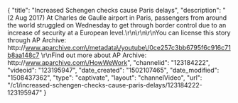 {
    "title": "Increased Schengen checks cause Paris delays",
    "description": "(2 Aug 2017) At Charles de Gaulle airport in Paris, passengers from around the world struggled on Wednesday to get through border control due to an increase of security at a European level.\r\n\r\n\r\nYou can license this story through AP Archive: http:\/\/www.aparchive.com\/metadata\/youtube\/0ce257c3bb6795f6c916c71b8aa148c7 \r\nFind out more about AP Archive: http:\/\/www.aparchive.com\/HowWeWork",
    "channelid": "123184222",
    "videoid": "123195947",
    "date_created": "1502107465",
    "date_modified": "1508437362",
    "type": "captivate",
    "layout": "channelVideo",
    "url": "\/c1\/increased-schengen-checks-cause-paris-delays\/123184222-123195947"
}